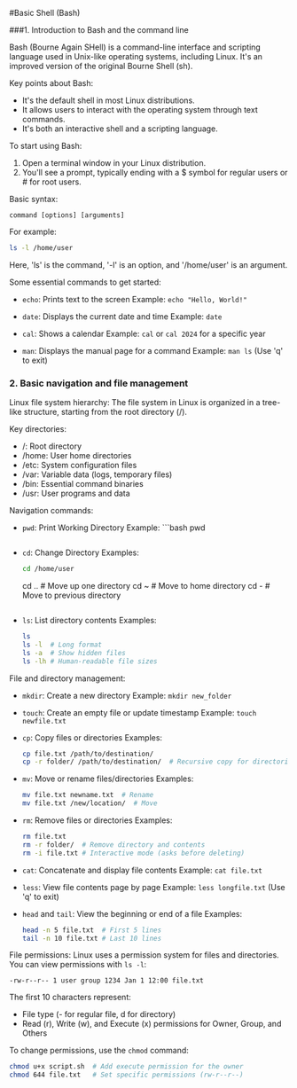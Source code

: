 #Basic Shell (Bash)

###1. Introduction to Bash and the command line

Bash (Bourne Again SHell) is a command-line interface and scripting language used in Unix-like operating systems, including Linux. It's an improved version of the original Bourne Shell (sh).

Key points about Bash:
- It's the default shell in most Linux distributions.
- It allows users to interact with the operating system through text commands.
- It's both an interactive shell and a scripting language.

To start using Bash:
1. Open a terminal window in your Linux distribution.
2. You'll see a prompt, typically ending with a $ symbol for regular users or # for root users.

Basic syntax:
```
command [options] [arguments]
```

For example:
```bash
ls -l /home/user
```
Here, 'ls' is the command, '-l' is an option, and '/home/user' is an argument.

Some essential commands to get started:
- `echo`: Prints text to the screen
  Example: `echo "Hello, World!"`

- `date`: Displays the current date and time
  Example: `date`

- `cal`: Shows a calendar
  Example: `cal` or `cal 2024` for a specific year

- `man`: Displays the manual page for a command
  Example: `man ls` (Use 'q' to exit)

### 2. Basic navigation and file management

Linux file system hierarchy:
The file system in Linux is organized in a tree-like structure, starting from the root directory (/).

Key directories:
- /: Root directory
- /home: User home directories
- /etc: System configuration files
- /var: Variable data (logs, temporary files)
- /bin: Essential command binaries
- /usr: User programs and data

Navigation commands:
- `pwd`: Print Working Directory
  Example: ```bash
  pwd
  ```

- `cd`: Change Directory
  Examples:
  ```bash
  cd /home/user
  ```
  cd ..  # Move up one directory
  cd ~   # Move to home directory
  cd -   # Move to previous directory
  ```

- `ls`: List directory contents
  Examples:
  ```bash
  ls
  ls -l  # Long format
  ls -a  # Show hidden files
  ls -lh # Human-readable file sizes
  ```

File and directory management:
- `mkdir`: Create a new directory
  Example: `mkdir new_folder`

- `touch`: Create an empty file or update timestamp
  Example: `touch newfile.txt`

- `cp`: Copy files or directories
  Examples:
  ```bash
  cp file.txt /path/to/destination/
  cp -r folder/ /path/to/destination/  # Recursive copy for directories
  ```

- `mv`: Move or rename files/directories
  Examples:
  ```bash
  mv file.txt newname.txt  # Rename
  mv file.txt /new/location/  # Move
  ```

- `rm`: Remove files or directories
  Examples:
  ```bash
  rm file.txt
  rm -r folder/  # Remove directory and contents
  rm -i file.txt # Interactive mode (asks before deleting)
  ```

- `cat`: Concatenate and display file contents
  Example: `cat file.txt`

- `less`: View file contents page by page
  Example: `less longfile.txt` (Use 'q' to exit)

- `head` and `tail`: View the beginning or end of a file
  Examples:
  ```bash
  head -n 5 file.txt  # First 5 lines
  tail -n 10 file.txt # Last 10 lines
  ```

File permissions:
Linux uses a permission system for files and directories. You can view permissions with `ls -l`:
```
-rw-r--r-- 1 user group 1234 Jan 1 12:00 file.txt
```

The first 10 characters represent:
- File type (- for regular file, d for directory)
- Read (r), Write (w), and Execute (x) permissions for Owner, Group, and Others

To change permissions, use the `chmod` command:
```bash
chmod u+x script.sh  # Add execute permission for the owner
chmod 644 file.txt   # Set specific permissions (rw-r--r--)
```
